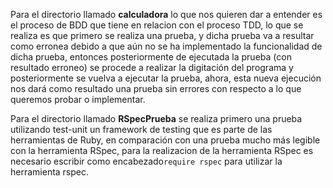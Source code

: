 Para el directorio llamado **calculadora** lo que nos quieren dar a entender es el proceso de BDD que tiene en relacion con el proceso TDD, lo que se realiza es que primero se realiza una prueba, y dicha prueba va a resultar como erronea debido a que aún no se ha implementado la funcionalidad de dicha prueba, entonces posteriormente de ejecutada la prueba (con resultado erroneo) se procede a realizar la digitación del programa y posteriormente se vuelva a ejecutar la prueba, ahora, esta nueva ejecución nos dará como resultado una prueba sin errores con respecto a lo que queremos probar o implementar.

Para el directorio llamado **RSpecPrueba** se realiza primero una prueba utilizando  test-unit un framework de testing que es parte de las herramientas de Ruby, en comparación con una prueba mucho más legible con la herramienta RSpec, para la realizacion de la herramienta RSpec es necesario escribir como encabezado`require rspec` para utilizar la herramienta rspec.
